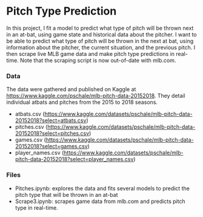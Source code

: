 # Pitch Type Prediction

In this project, I fit a model to predict what type of pitch will be thrown next in an at-bat, using game state and historical data about the pitcher. I want to be able to predict what type of pitch will be thrown in the next at bat, using information about the pitcher, the current situation, and the previous pitch. I then scrape live MLB game data and make pitch type predictions in real-time. Note that the scraping script is now out-of-date with mlb.com.

### Data
The data were gathered and published on Kaggle at https://www.kaggle.com/pschale/mlb-pitch-data-20152018. They detail individual atbats and pitches from the 2015 to 2018 seasons.
- atbats.csv (https://www.kaggle.com/datasets/pschale/mlb-pitch-data-20152018?select=atbats.csv)
- pitches.csv (https://www.kaggle.com/datasets/pschale/mlb-pitch-data-20152018?select=pitches.csv)
- games.csv (https://www.kaggle.com/datasets/pschale/mlb-pitch-data-20152018?select=games.csv)
- player_names.csv (https://www.kaggle.com/datasets/pschale/mlb-pitch-data-20152018?select=player_names.csv)

### Files
- Pitches.ipynb: explores the data and fits several models to predict the pitch type that will be thrown in an at-bat
- Scrape3.ipynb: scrapes game data from mlb.com and predicts pitch type in real-time.
